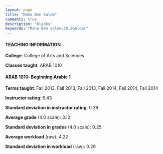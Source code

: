 ```yaml
---
layout: page
title: "Maha Ben Salem" 
comments: true
description: "blanks"
keywords: "Maha Ben Salem,CU,Boulder"
---
```

<head>
<script src="https://ajax.googleapis.com/ajax/libs/jquery/2.1.3/jquery.min.js"></script>
<script src="https://dl.dropboxusercontent.com/s/pc42nxpaw1ea4o9/highcharts.js?dl=0"></script>
<!-- <script src="../assets/js/highcharts.js"></script> -->
<style type="text/css">@font-face {
	font-family: "Bebas Neue";
	src: url(https://www.filehosting.org/file/details/544349/BebasNeue Regular.otf) format("opentype");
	}
	h1.Bebas { 
		font-family: "Bebas Neue", Verdana, Tahoma;
	}
</style>
</head>
	   
#### TEACHING INFORMATION

**College**: College of Arts and Sciences

**Classes taught**: ARAB 1010

#### ARAB 1010: Beginning Arabic 1

**Terms taught**: Fall 2013, Fall 2013, Fall 2013, Fall 2014, Fall 2014, Fall 2014

**Instructor rating**: 5.43

**Standard deviation in instructor rating**: 0.29

**Average grade** (4.0 scale): 3.12

**Standard deviation in grades** (4.0 scale): 0.25

**Average workload** (raw): 4.22

**Standard deviation in workload** (raw): 0.29

